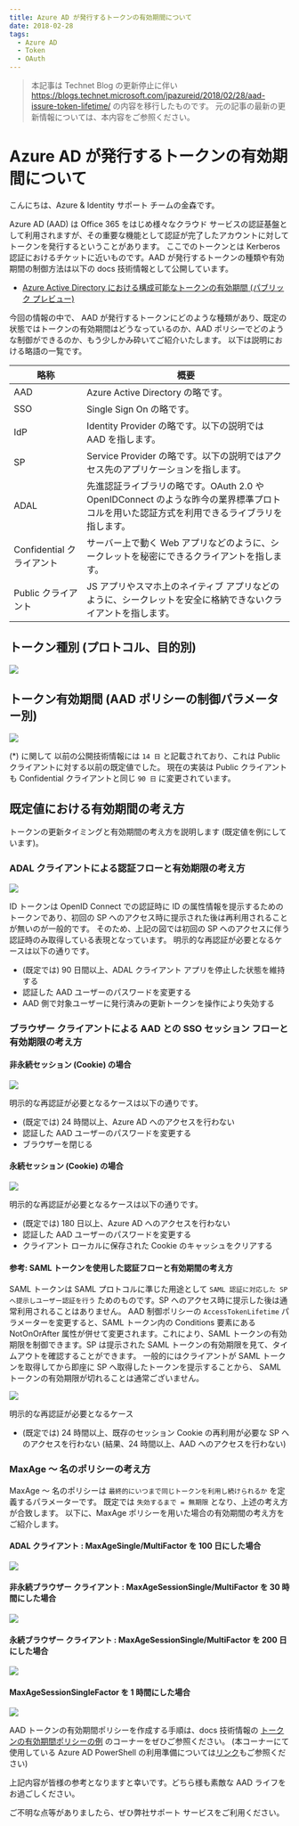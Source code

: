 ```yaml
---
title: Azure AD が発行するトークンの有効期間について
date: 2018-02-28
tags:
  - Azure AD
  - Token
  - OAuth
---
```


> 本記事は Technet Blog の更新停止に伴い https://blogs.technet.microsoft.com/jpazureid/2018/02/28/aad-issure-token-lifetime/ の内容を移行したものです。
> 元の記事の最新の更新情報については、本内容をご参照ください。

# Azure AD が発行するトークンの有効期間について

こんにちは、Azure & Identity サポート チームの金森です。

Azure AD (AAD) は Office 365 をはじめ様々なクラウド サービスの認証基盤として利用されますが、その重要な機能として認証が完了したアカウントに対してトークンを発行するということがあります。
ここでのトークンとは Kerberos 認証におけるチケットに近いものです。AAD が発行するトークンの種類や有効期間の制御方法は以下の docs 技術情報として公開しています。

- [Azure Active Directory における構成可能なトークンの有効期間 (パブリック プレビュー)](https://docs.microsoft.com/ja-jp/azure/active-directory/active-directory-configurable-token-lifetimes)

今回の情報の中で、 AAD が発行するトークンにどのような種類があり、既定の状態ではトークンの有効期間はどうなっているのか、AAD ポリシーでどのような制御ができるのか、もう少しかみ砕いてご紹介いたします。
以下は説明における略語の一覧です。

| 略称                      | 概要                                                                                                                                      |
| ------------------------- | ----------------------------------------------------------------------------------------------------------------------------------------- |
| AAD                       | Azure Active Directory の略です。                                                                                                         |
| SSO                       | Single Sign On の略です。                                                                                                                 |
| IdP                       | Identity Provider の略です。以下の説明では AAD を指します。                                                                               |
| SP                        | Service Provider の略です。以下の説明ではアクセス先のアプリケーションを指します。                                                         |
| ADAL                      | 先進認証ライブラリの略です。OAuth 2.0 や OpenIDConnect のような昨今の業界標準プロトコルを用いた認証方式を利用できるライブラリを指します。 |
| Confidential クライアント | サーバー上で動く Web アプリなどのように、シークレットを秘密にできるクライアントを指します。                                               |
| Public クライアント       | JS アプリやスマホ上のネイティブ アプリなどのように、シークレットを安全に格納できないクライアントを指します。                              |

## トークン種別 (プロトコル、目的別)

![](./aad-token-lifetime/token-type.jpg)

## トークン有効期間 (AAD ポリシーの制御パラメーター別)

![](./aad-token-lifetime/token-lifetime.jpg)

(\*) に関して
以前の公開技術情報には `14 日` と記載されており、これは Public クライアントに対する以前の既定値でした。
現在の実装は Public クライアントも Confidential クライアントと同じ `90 日` に変更されています。

## 既定値における有効期間の考え方

トークンの更新タイミングと有効期間の考え方を説明します (既定値を例にしています)。

### ADAL クライアントによる認証フローと有効期限の考え方

![](./aad-token-lifetime/adalclientflow.jpg)

ID トークンは OpenID Connect での認証時に ID の属性情報を提示するためのトークンであり、初回の SP へのアクセス時に提示された後は再利用されることが無いのが一般的です。
そのため、上記の図では初回の SP へのアクセスに伴う認証時のみ取得している表現となっています。
明示的な再認証が必要となるケースは以下の通りです。

- (既定では) 90 日間以上、ADAL クライアント アプリを停止した状態を維持する
- 認証した AAD ユーザーのパスワードを変更する
- AAD 側で対象ユーザーに発行済みの更新トークンを操作により失効する

### ブラウザー クライアントによる AAD との SSO セッション フローと有効期限の考え方

#### 非永続セッション (Cookie) の場合

![](./aad-token-lifetime/nokmsicookie.jpg)

明示的な再認証が必要となるケースは以下の通りです。

- (既定では) 24 時間以上、Azure AD へのアクセスを行わない
- 認証した AAD ユーザーのパスワードを変更する
- ブラウザーを閉じる

#### 永続セッション (Cookie) の場合

![](./aad-token-lifetime/kmsicookie.jpg)

明示的な再認証が必要となるケースは以下の通りです。

- (既定では) 180 日以上、Azure AD へのアクセスを行わない
- 認証した AAD ユーザーのパスワードを変更する
- クライアント ローカルに保存された Cookie のキャッシュをクリアする

#### 参考: SAML トークンを使用した認証フローと有効期間の考え方

SAML トークンは SAML プロトコルに準じた用途として `SAML 認証に対応した SP へ提示しユーザー認証を行う` ためのものです。SP へのアクセス時に提示した後は通常利用されることはありません。
AAD 制御ポリシーの `AccessTokenLifetime` パラメーターを変更すると、SAML トークン内の Conditions 要素にある NotOnOrAfter 属性が併せて変更されます。これにより、SAML トークンの有効期限を制御できます。SP は提示された SAML トークンの有効期限を見て、タイムアウトを確認することができます。
一般的にはクライアントが SAML トークンを取得してから即座に SP へ取得したトークンを提示することから、 SAML トークンの有効期限が切れることは通常ございません。

![](./aad-token-lifetime/samlflow.jpg)

明示的な再認証が必要となるケース

- (既定では) 24 時間以上、既存のセッション Cookie の再利用が必要な SP へのアクセスを行わない (結果、24 時間以上、AAD へのアクセスを行わない)

### MaxAge ～ 名のポリシーの考え方

MaxAge ～ 名のポリシーは `最終的にいつまで同じトークンを利用し続けられるか` を定義するパラメーターです。
既定では `失効するまで = 無期限` となり、上述の考え方が合致します。
以下に、MaxAge ポリシーを用いた場合の有効期間の考え方をご紹介します。

#### ADAL クライアント : MaxAgeSingle/MultiFactor を 100 日にした場合

![](./aad-token-lifetime/adalclient100d.jpg)

#### 非永続ブラウザー クライアント : MaxAgeSessionSingle/MultiFactor を 30 時間にした場合

![](./aad-token-lifetime/nokmsiclient30h.jpg)

#### 永続ブラウザー クライアント : MaxAgeSessionSingle/MultiFactor を 200 日にした場合

![](./aad-token-lifetime/kmsiclient200d.jpg)

#### MaxAgeSessionSingleFactor を 1 時間にした場合

![](./aad-token-lifetime/browserclient1h.jpg)

AAD トークンの有効期間ポリシーを作成する手順は、docs 技術情報の [トークンの有効期間ポリシーの例](https://docs.microsoft.com/ja-jp/azure/active-directory/active-directory-configurable-token-lifetimes#example-token-lifetime-policies) のコーナーをぜひご参照ください。
(本コーナーにて使用している Azure AD PowerShell の利用準備については[リンク](./powershell-module.md)もご参照ください)

上記内容が皆様の参考となりますと幸いです。どちら様も素敵な AAD ライフをお過ごしください。

ご不明な点等がありましたら、ぜひ弊社サポート サービスをご利用ください。

